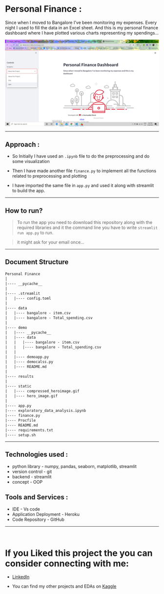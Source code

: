 # Personal Finance : 

Since when I moved to Bangalore I've been monitoring my expenses. Every night I used to fill the data in an Excel sheet. And this is my personal finance dashboard where I have plotted various charts representing my spendings...

<p align = 'center' >
    <img alt = 'home_image' width = 550px src = 'results/Screenshot.png'>
</p>

----------------------------

## Approach : 

* So Initially I have used an <code>.ipynb</code> file to do the preprocessing and do some visualization

* Then I have made another file <code>finance.py</code> to implement all the functions related to preprocessing and plotting

* I have imported the same file in <code>app.py</code> and used it along with streamlit to build the app.

------------------------------

## How to run? 

> To run the app you need to download this repository along with the required libraries and it the command line you have to write <code>streamlit run app.py</code> to run. 

> it might ask for your email once...

------------------------------- 

## Document Structure 

```
Personal Finance 
│
|---- __pycache__
|
|---- .streamlit
|   |---- config.toml
|
|---- data 
|   |---- bangalore - item.csv
|   |---- bangalore - Total_spending.csv
|
|---- demo 
|   |---- __pycache__
|   |---- data
|   |   |---- bangalore - item.csv
|   |   |---- bangalore - Total_spending.csv
|   |
|   |---- demoapp.py
|   |---- democalss.py
|   |---- README.md
|   
|---- results
|
|---- static
|   |---- compressed_heroimage.gif
|   |---- hero_image.gif
|
|---- app.py
|---- exploratory_data_analysis.ipynb
|---- finance.py
|---- Procfile 
|---- README.md
|---- requirements.txt
|---- setup.sh

```
---------------------
## Technologies used : 

* python library - numpy, pandas, seaborn, matplotlib, streamlit
* version control - git 
* backend - streamlit
* concept - OOP

## Tools and Services : 
* IDE - Vs code 
* Application Deployment - Heroku
* Code Repository - GitHub

-----------------------
<br>

# If you Liked this project the you can consider connecting with me:
* [LinkedIn](https://www.linkedin.com/in/soumyadip-ghorai/) 

* You can find my other projects and EDAs on [Kaggle](https://www.kaggle.com/soumyadipghorai)
